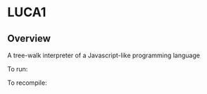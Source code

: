 # LUCA1

## Overview
A tree-walk interpreter of a Javascript-like programming language

To run:

To recompile:


